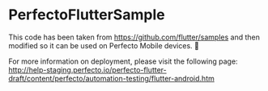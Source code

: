 # PerfectoFlutterSample

This code has been taken from https://github.com/flutter/samples and then modified so it can be used on Perfecto Mobile devices. :iphone:

For more information on deployment, please visit the following page: 
http://help-staging.perfecto.io/perfecto-flutter-draft/content/perfecto/automation-testing/flutter-android.htm
